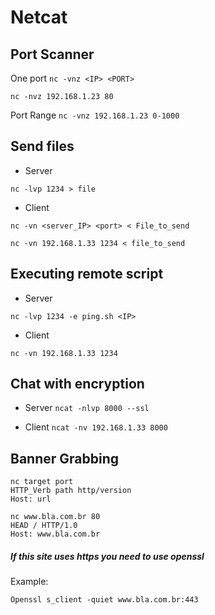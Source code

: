 # Netcat

## Port Scanner

One port
`nc -vnz <IP> <PORT>`

`nc -nvz 192.168.1.23 80`

Port Range
`nc -vnz 192.168.1.23 0-1000`

## Send files

* Server

`nc -lvp 1234 > file`

* Client

`nc -vn <server_IP> <port> < File_to_send`

`nc -vn 192.168.1.33 1234 < file_to_send`

## Executing remote script

* Server

`nc -lvp 1234 -e ping.sh <IP>`

* Client

`nc -vn 192.168.1.33 1234` 


## Chat with encryption

* Server
`ncat -nlvp 8000 --ssl`

* Client
`ncat -nv 192.168.1.33 8000`

## Banner Grabbing

```
nc target port
HTTP_Verb path http/version
Host: url
```

```
nc www.bla.com.br 80
HEAD / HTTP/1.0
Host: www.bla.com.br
```

##### If this site uses https you need to use openssl

Example:

 `Openssl s_client -quiet www.bla.com.br:443`


